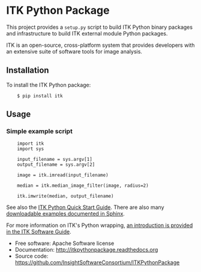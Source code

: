 ITK Python Package
==================

This project provides a `setup.py` script to build ITK Python binary
packages and infrastructure to build ITK external module Python
packages.

ITK is an open-source, cross-platform system that provides developers
with an extensive suite of software tools for image analysis.

Installation
------------

To install the ITK Python package:

```
    $ pip install itk
```

Usage
-----

### Simple example script

```
    import itk
    import sys

    input_filename = sys.argv[1]
    output_filename = sys.argv[2]

    image = itk.imread(input_filename)

    median = itk.median_image_filter(image, radius=2)

    itk.imwrite(median, output_filename)
```

See also the [ITK Python Quick Start
Guide](https://itkpythonpackage.readthedocs.io/en/master/Quick_start_guide.html).
There are also many [downloadable examples documented in
Sphinx](https://itk.org/ITKExamples/search.html?q=Python).

For more information on ITK's Python wrapping, [an introduction is
provided in the ITK Software
Guide](https://itk.org/ITKSoftwareGuide/html/Book1/ITKSoftwareGuide-Book1ch3.html#x32-420003.7).

-   Free software: Apache Software license
-   Documentation: <http://itkpythonpackage.readthedocs.org>
-   Source code: <https://github.com/InsightSoftwareConsortium/ITKPythonPackage>
